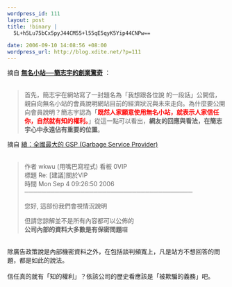 ```yaml
--- 
wordpress_id: 111
layout: post
title: !binary |
  5L+h5Lu75bCx5pyJ44CM55+l55qE5qyK5Yip44CNPw==

date: 2006-09-10 14:08:56 +08:00
wordpress_url: http://blog.xdite.net/?p=111
---
```

摘自 <a href="http://www.itmag.org.tw/magazine/article_single_140.htm"><b>無名小站──簡志宇的創業驚奇</b></a> ：<br /><br /><blockquote>首先，簡志宇在網站寫了一封題名為「我想跟各位說 的一段話」公開信，親自向無名小站的會員說明網站目前的經濟狀況與未來走向。為什麼要公開向會員說明？簡志宇認為「<font color="#ff0000"><b>既然人家願意使用無名小站，就表示人家信任你，自然就有知的權利。</b></font>」從這一點可以看出，<b>網友的回應與看法，在簡志宇心中永遠佔有重要的位置</b>。</blockquote>摘自 <a href="http://blog.xdite.net/?p=102" rel="bookmark" title="Permanent Link: 續：全國最大的 GSP (Garbage Service Provider)">續：全國最大的 GSP (Garbage Service Provider)</a>　<br /><br /><blockquote> 作者  wkwu (用嘴巴寫程式)                                  看板  0VIP<br />標題  Re: [建議]關於VIP<br />時間  Mon Sep  4 09:26:50 2006<br />─────────────────────────────────────── <p>您好, 這部份我們會視情況說明</p><p>但請您諒解並不是所有內容都可以公佈的<br /><b>公司內部的資料大多數是有保密問題</b>囉</p></blockquote> <br />除廣告政策說是內部機密資料之外，在包括談判頻寬上，凡是站方不想回答的問題，都是如此的說法。<br /><br />信任真的就有「知的權利」？依該公司的歷史看應該是「被欺騙的義務」吧。<br /><br />
